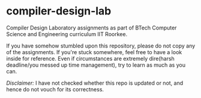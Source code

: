 # compiler-design-lab
Compiler Design Laboratory assignments as part of BTech Computer Science and Engineering curriculum IIT Roorkee.

If you have somehow stumbled upon this repository, please do not copy any of the assignments. If you're stuck somewhere, feel free to have a look inside for reference.
Even if circumstances are extremely dire(harsh deadline/you messed up time management), try to learn as much as you can.

_Disclaimer:_ I have not checked whether this repo is updated or not, and hence do not vouch for its correctness.
